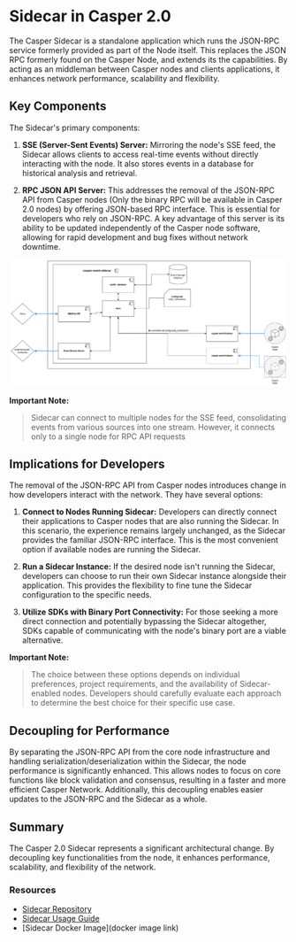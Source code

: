 # Sidecar in Casper 2.0

The Casper Sidecar is a standalone application which runs the JSON-RPC service formerly provided as part of the Node itself. This replaces the JSON RPC formerly found on the Casper Node, and extends its the capabilities. By acting as an middleman between Casper nodes and clients applications, it enhances network performance, scalability and flexibility.

## Key Components

The Sidecar's primary components:

1.  **SSE (Server-Sent Events) Server:** Mirroring the node's SSE feed, the Sidecar allows clients to access real-time events without directly interacting with the node. It also stores events in a database for historical analysis and retrieval.

2.  **RPC JSON API Server:** This addresses the removal of the JSON-RPC API from Casper nodes (Only the binary RPC will be available in Casper 2.0 nodes) by offering JSON-based RPC interface. This is essential for developers who rely on JSON-RPC.  A key advantage of this server is its ability to be updated independently of the Casper node software, allowing for rapid development and bug fixes without network downtime.  

![image](./034-sidecar-files/SidecarDiagram.png)

**Important Note:**
>  Sidecar can connect to multiple nodes for the SSE feed, consolidating events from various sources into one stream. However, it connects only to a single node for RPC API requests


## Implications for Developers

The removal of the JSON-RPC API from Casper nodes introduces change in how developers interact with the network. They have several options:

1.  **Connect to Nodes Running Sidecar:** Developers can directly connect their applications to Casper nodes that are also running the Sidecar. In this scenario, the experience remains largely unchanged, as the Sidecar provides the familiar JSON-RPC interface. This is the most convenient option if available nodes are running the Sidecar.

2.  **Run a Sidecar Instance:** If the desired node isn't running the Sidecar, developers can choose to run their own Sidecar instance alongside their application. This provides the flexibility to fine tune the Sidecar configuration to the specific needs. 

3.  **Utilize SDKs with Binary Port Connectivity:** For those seeking a more direct connection and potentially bypassing the Sidecar altogether, SDKs capable of communicating with the node's binary port are a viable alternative.

**Important Note:**
> The choice between these options depends on individual preferences, project requirements, and the availability of Sidecar-enabled nodes. Developers should carefully evaluate each approach to determine the best choice for their specific use case.

## Decoupling for Performance
By separating the JSON-RPC API from the core node infrastructure and handling serialization/deserialization within the Sidecar, the node performance is significantly enhanced. This allows nodes to focus on core functions like block validation and consensus, resulting in a faster and more efficient Casper Network. Additionally, this decoupling enables easier updates to the JSON-RPC and the Sidecar as a whole.

## Summary

The Casper 2.0 Sidecar represents a significant architectural change. By decoupling key functionalities from the node, it enhances performance, scalability, and flexibility of the network.

### Resources

* [Sidecar Repository](https://github.com/casper-network/casper-sidecar)
* [Sidecar Usage Guide](https://github.com/casper-network/casper-sidecar/blob/dev/USAGE.md)
* [Sidecar Docker Image](docker image link)
